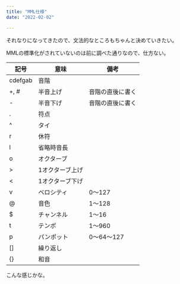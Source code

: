```yaml
---
title: "MML仕様"
date: "2022-02-02"

---
```


それなりになってきたので、文法的なところもちゃんと決めていきたい。

MMLの標準化がされていないのは前に調べた通りなので、仕方ない。

| 記号 | 意味 | 備考 |
| --- | --- | --- |
| cdefgab | 音階 |  |
| +, # | 半音上げ | 音階の直後に書く |
| - | 半音下げ | 音階の直後に書く |
| . | 符点 | |
| ^ | タイ | |
| r | 休符 |  |
| l | 省略時音長 | |
| o | オクターブ | |
| > | 1オクターブ上げ | |
| < | 1オクターブ下げ | |
| v | ベロシティ | 0～127 |
| @ | 音色 | 1～128 |
| $ | チャンネル | 1～16 |
| t | テンポ | 1～960 |
| p | パンポット | 0～64～127 |
| [] | 繰り返し | |
| {} | 和音 | |

こんな感じかな。
